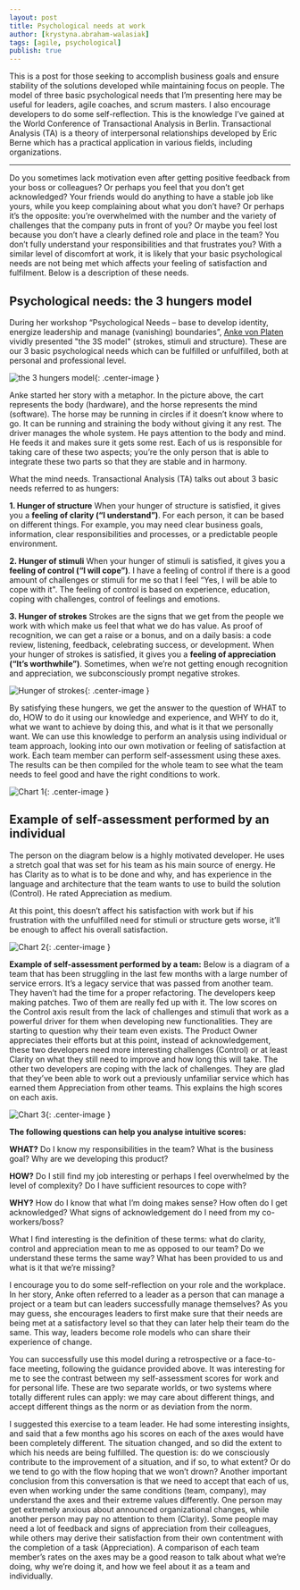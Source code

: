 ```yaml
---
layout: post
title: Psychological needs at work
author: [krystyna.abraham-walasiak]
tags: [agile, psychological]
publish: true
---
```


This is a post for those seeking to accomplish business goals and ensure stability of the solutions developed 
while maintaining focus on people. The model of three basic psychological needs that I’m presenting here may be 
useful for leaders, agile coaches, and scrum masters. I also encourage developers to do some self-reflection.
This is the knowledge I’ve gained at the World Conference of Transactional Analysis in Berlin. 
Transactional Analysis (TA) is a theory of interpersonal relationships developed by Eric Berne which has a 
practical application in various fields, including organizations.


***
Do you sometimes lack motivation even after getting positive feedback from your boss or colleagues? Or perhaps 
you feel that you don’t get acknowledged? Your friends would do anything to have a stable job like yours, while 
you keep complaining about what you don’t have? Or perhaps it’s the opposite: you’re overwhelmed with the number 
and the variety of challenges that the company puts in front of you? Or maybe you feel lost because you don’t 
have a clearly defined role and place in the team? You don’t fully understand your responsibilities and that 
frustrates you?
With a similar level of discomfort at work, it is likely that your basic psychological needs are not being met 
which affects your feeling of satisfaction and fulfilment. Below is a description of these needs.  
 
## Psychological needs: the 3 hungers model
During her workshop “Psychological Needs – base to develop identity, energize leadership and manage (vanishing) 
boundaries”, [Anke von Platen](https://www.ankevonplaten.de/) vividly presented "the 3S model" (strokes, stimuli and structure). These are our 3 
basic psychological needs which can be fulfilled or unfulfilled, both at personal and professional level.
 
![the 3 hungers model](/img/articles/2018-02-07-psychological-needs-at-work/konikSM.jpg){: .center-image }


Anke started her story with a metaphor. In the picture above, the cart represents the body (hardware), and the 
horse represents the mind (software). The horse may be running in circles if it doesn’t know where to go. It can 
be running and straining the body without giving it any rest. The driver manages the whole system. He pays 
attention to the body and mind. He feeds it and makes sure it gets some rest. Each of us is responsible for 
taking care of these two aspects; you’re the only person that is able to integrate these two parts so that they 
are stable and in harmony.
 
What the mind needs. Transactional Analysis (TA) talks out about 3 basic needs referred to as hungers:


**1. Hunger of structure**
When your hunger of structure is satisfied, it gives you a **feeling of clarity (“I understand”)**. For each 
person, it can be based on different things. For example, you may need clear business goals, information, clear 
responsibilities and processes, or a predictable people environment.


**2. Hunger of stimuli**
When your hunger of stimuli is satisfied, it gives you a **feeling of control (“I will cope”)**. I have a feeling 
of control if there is a good amount of challenges or stimuli for me so that I feel “Yes, I will be able to 
cope 
with it". The feeling of control is based on experience, education, coping with challenges, control of feelings 
and emotions.


**3. Hunger of strokes**
Strokes are the signs that we get from the people we work with which make us feel that what we do has value. As 
proof of recognition, we can get a raise or a bonus, and on a daily basis: a code review, listening, feedback, 
celebrating success, or development. When your hunger of strokes is satisfied, it gives you a **feeling of 
appreciation (“It’s worthwhile”)**. Sometimes, when we’re not getting enough recognition and appreciation, we 
subconsciously prompt negative strokes.
 
![Hunger of strokes](/img/articles/2018-02-07-psychological-needs-at-work/pyramid_home.jpg){: .center-image }


By satisfying these hungers, we get the answer to the question of WHAT to do, HOW to do it using our knowledge 
and experience, and WHY to do it, what we want to achieve by doing this, and what is it that we personally 
want.
We can use this knowledge to perform an analysis using individual or team approach, looking into our own 
motivation or feeling of satisfaction at work.
Each team member can perform self-assessment using these axes. The results can be then compiled for the whole 
team to see what the team needs to feel good and have the right conditions to work.  
 
![Chart 1](/img/articles/2018-02-07-psychological-needs-at-work/chart1-eng.jpg){: .center-image }


## Example of self-assessment performed by an individual
The person on the diagram below is a highly motivated developer. He uses a stretch goal that was set for his team 
as his main source of energy. He has Clarity as to what is to be done and why, and has experience in the language 
and architecture that the team wants to use to build the solution (Control). He rated Appreciation as medium. 

At this point, this doesn’t affect his satisfaction with work but if his frustration with the unfulfilled need 
for stimuli or structure gets worse, it’ll be enough to affect his overall satisfaction.  
 
![Chart 2](/img/articles/2018-02-07-psychological-needs-at-work/chart2-eng.jpg){: .center-image }


**Example of self-assessment performed by a team:**
Below is a diagram of a team that has been struggling in the last few months with a large number of service 
errors. It’s a legacy service that was passed from another team. They haven’t had the time for a proper 
refactoring. The developers keep making patches. Two of them are really fed up with it. The low scores on the 
Control axis result from the lack of challenges and stimuli that work as a powerful driver for them when 
developing new functionalities. They are starting to question why their team even exists. The Product Owner 
appreciates their efforts but at this point, instead of acknowledgement, these two developers need more 
interesting challenges (Control) or at least Clarity on what they still need to improve and how long this will 
take. The other two developers are coping with the lack of challenges. They are glad that they’ve been able to 
work out a previously unfamiliar service which has earned them Appreciation from other teams. This explains the 
high scores on each axis.

![Chart 3](/img/articles/2018-02-07-psychological-needs-at-work/chart3-eng.jpg){: .center-image }


 
**The following questions can help you analyse intuitive scores:**


**WHAT?**
Do I know my responsibilities in the team? What is the business goal? Why are we developing this product?


**HOW?**
Do I still find my job interesting or perhaps I feel overwhelmed by the level of complexity? Do I have sufficient 
resources to cope with?


**WHY?**
How do I know that what I’m doing makes sense? How often do I get acknowledged? What signs of acknowledgement do 
I need from my co-workers/boss?




What I find interesting is the definition of these terms: what do clarity, control and appreciation mean to me 
as opposed to our team? Do we understand these terms the same way? What has been provided to us and what is it 
that we’re missing?


I encourage you to do some self-reflection on your role and the workplace. In her story, Anke often referred to a 
leader as a person that can manage a project or a team but can leaders successfully manage themselves? As you 
may guess, she encourages leaders to first make sure that their needs are being met at a satisfactory level so that 
they can later help their team do the same. This way, leaders become role models who can share their experience 
of change.
 
You can successfully use this model during a retrospective or a face-to-face meeting, following the guidance 
provided above. It was interesting for me to see the contrast between my self-assessment scores for work and for 
personal life. These are two separate worlds, or two systems where totally different rules can apply: we may 
care about different things, and accept different things as the norm or as deviation from the norm.
 
I suggested this exercise to a team leader. He had some interesting insights, and said that a few 
months ago his scores on each of the axes would have been completely different. The situation changed, and so 
did the extent to which his needs are being fulfilled. The question is: do we consciously contribute to the 
improvement of a situation, and if so, to what extent? Or do we tend to go with the flow hoping that we won’t 
drown?
Another important conclusion from this conversation is that we need to accept that each of us, even when working 
under the same conditions (team, company), may understand the axes and their extreme values differently. One person 
may get extremely anxious about announced organizational changes, while another person may pay no attention to 
them (Clarity). Some people may need a lot of feedback and signs of appreciation from their colleagues, while 
others may derive their satisfaction from their own contentment with the completion of a task (Appreciation). A 
comparison of each team member’s rates on the axes may be a good reason to talk about what we’re doing, why 
we’re doing it, and how we feel about it as a team and individually. 
